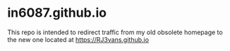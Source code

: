 # in6087.github.io
This repo is intended to redirect traffic from my old obsolete homepage to the new one located at https://RJ3vans.github.io
